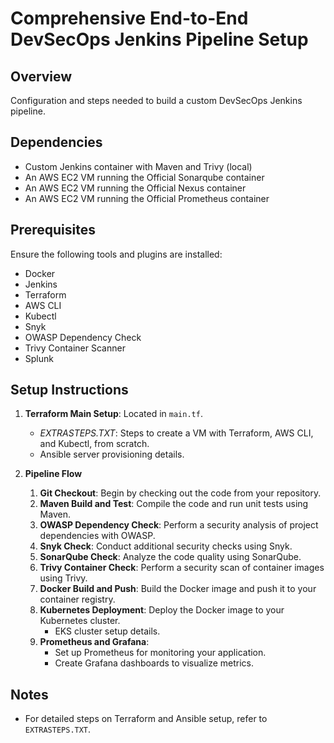 
# Comprehensive End-to-End DevSecOps Jenkins Pipeline Setup

## Overview
Configuration and steps needed to build a custom DevSecOps Jenkins pipeline.

## Dependencies
- Custom Jenkins container with Maven and Trivy (local)
- An AWS EC2 VM running the Official Sonarqube container
- An AWS EC2 VM running the Official Nexus container
- An AWS EC2 VM running the Official Prometheus container

## Prerequisites
Ensure the following tools and plugins are installed:
- Docker
- Jenkins
- Terraform
- AWS CLI
- Kubectl
- Snyk
- OWASP Dependency Check
- Trivy Container Scanner
- Splunk 

## Setup Instructions
1. **Terraform Main Setup**: Located in `main.tf`.
    - *EXTRASTEPS.TXT*: Steps to create a VM with Terraform, AWS CLI, and Kubectl, from scratch.
    - Ansible server provisioning details.

2. **Pipeline Flow**
   1. **Git Checkout**: Begin by checking out the code from your repository.
   2. **Maven Build and Test**: Compile the code and run unit tests using Maven.
   3. **OWASP Dependency Check**: Perform a security analysis of project dependencies with OWASP.
   4. **Snyk Check**: Conduct additional security checks using Snyk.
   5. **SonarQube Check**: Analyze the code quality using SonarQube.
   6. **Trivy Container Check**: Perform a security scan of container images using Trivy.
   7. **Docker Build and Push**: Build the Docker image and push it to your container registry.
   8. **Kubernetes Deployment**: Deploy the Docker image to your Kubernetes cluster.
       - EKS cluster setup details.
   9. **Prometheus and Grafana**: 
       - Set up Prometheus for monitoring your application.
       - Create Grafana dashboards to visualize metrics.

## Notes
- For detailed steps on Terraform and Ansible setup, refer to `EXTRASTEPS.TXT`.


